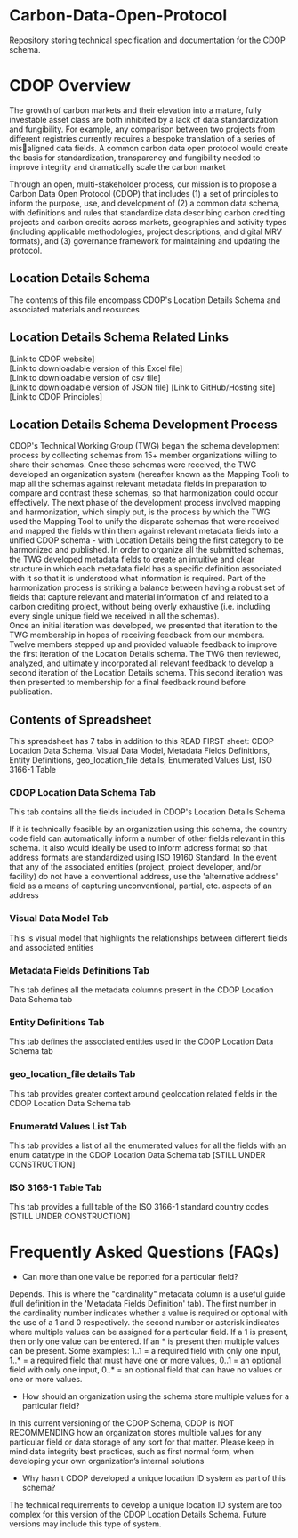 # Carbon-Data-Open-Protocol
Repository storing technical specification and documentation for the CDOP schema.
# CDOP Overview	
The growth of carbon markets and their elevation into a mature, fully investable asset class are both inhibited by a lack of data standardization and fungibility. For example, any comparison between two projects from different registries currently requires a bespoke translation of a series of misaligned data fields. A common carbon data open protocol would create the basis for standardization, transparency and fungibility needed to improve integrity and dramatically scale the carbon market	
	
Through an open, multi-stakeholder process, our mission is to propose a Carbon Data Open Protocol (CDOP) that includes (1) a set of principles to inform the purpose, use, and development of (2) a common data schema, with definitions and rules that standardize data describing carbon crediting projects and carbon credits across markets, geographies and activity types (including applicable methodologies, project descriptions, and digital MRV formats), and (3) governance framework for maintaining and updating the protocol.	
	
## Location Details Schema	
The contents of this file encompass CDOP's Location Details Schema and associated materials and reosurces	
	
## Location Details Schema Related Links	
[Link to CDOP website]	
[Link to downloadable version of this Excel file]	
[Link to downloadable version of csv file]	
[Link to downloadable version of JSON file]	
[Link to GitHub/Hosting site]	
[Link to CDOP Principles]	
	
## Location Details Schema Development Process	
CDOP's Technical Working Group (TWG) began the schema development process by collecting schemas from 15+ member organizations willing to share their schemas. Once these schemas were received, the TWG developed an organization system (hereafter known as the Mapping Tool) to map all the schemas against relevant metadata fields in preparation to compare and contrast these schemas, so that harmonization could occur effectively.	
The next phase of the development process involved mapping and harmonization, which simply put, is the process by which the TWG used the Mapping Tool to unify the disparate schemas that were received and mapped the fields within them against relevant metadata fields into a unified CDOP schema - with Location Details being the first category to be harmonized and published. In order to organize all the submitted schemas, the TWG developed metadata fields to create an intuitive and clear structure in which each metadata field has a specific definition associated with it so that it is understood what information is required. Part of the harmonization process is striking a balance between having a robust set of fields that capture relevant and material information of and related to a carbon crediting project, without being overly exhaustive (i.e. including every single unique field we received in all the schemas).	
Once an initial iteration was developed, we presented that iteration to the TWG membership in hopes of receiving feedback from our members. Twelve members stepped up and provided valuable feedback to improve the first iteration of the Location Details schema. The TWG then reviewed, analyzed, and ultimately incorporated all relevant feedback to develop a second iteration of the Location Details schema. This second iteration was then presented to membership for a final feedback round before publication.	
	
## Contents of Spreadsheet	
This spreadsheet has 7 tabs in addition to this READ FIRST sheet: CDOP Location Data Schema, Visual Data Model, Metadata Fields Definitions, Entity Definitions, geo_location_file details, Enumerated Values List, ISO 3166-1 Table	
	
### CDOP Location Data Schema Tab	
This tab contains all the fields included in CDOP's Location Details Schema 	
	
If it is technically feasible by an organization using this schema, the country code field can automatically inform a number of other fields relevant in this schema. It also would ideally be used to inform address format so that address formats are standardized using ISO 19160 Standard.	
In the event that any of the associated entities (project, project developer, and/or facility) do not have a conventional address, use the 'alternative address' field as a means of capturing unconventional, partial, etc. aspects of an address	
	
### Visual Data Model Tab	
This is visual model that highlights the relationships between different fields and associated entities	
	
### Metadata Fields Definitions Tab	
This tab defines all the metadata columns present in the CDOP Location Data Schema tab	
	
### Entity Definitions Tab	
This tab defines the associated entities used in the CDOP Location Data Schema tab	
	
### geo_location_file details Tab	
This tab provides greater context around geolocation related fields in the CDOP Location Data Schema tab	
	
### Enumeratd Values List Tab	
This tab provides a list of all the enumerated values for all the fields with an enum datatype in the CDOP Location Data Schema tab [STILL UNDER CONSTRUCTION]	
	
### ISO 3166-1 Table Tab	
This tab provides a full table of the ISO 3166-1 standard country codes [STILL UNDER CONSTRUCTION]	
	
# Frequently Asked Questions (FAQs)	
- Can more than one value be reported for a particular field?	

Depends. This is where the "cardinality" metadata column is a useful guide (full definition in the 'Metadata Fields Definition' tab). The first number in the cardinality number indicates whether a value is required or optional with the use of a 1 and 0 respectively. the second number or asterisk indicates where multiple values can be assigned for a particular field. If a 1 is present, then only one value can be entered. If an * is present then multiple values can be present. Some examples: 1..1 = a required field with only one input, 1..* = a required field that must have one or more values, 0..1 = an optional field with only one input, 0..* = an optional field that can have no values or one or more values.	
	
- How should an organization using the schema store multiple values for a particular field?	

In this current versioning of the CDOP Schema, CDOP is NOT RECOMMENDING how an organization stores multiple values for any particular field or data storage of any sort for that matter. Please keep in mind data integrity best practices, such as first normal form, when developing your own organization’s internal solutions	
	
- Why hasn't CDOP developed a unique location ID system as part of this schema?	

The technical requirements to develop a unique location ID system are too complex for this version of the CDOP Location Details Schema. Future versions may include this type of system.	
